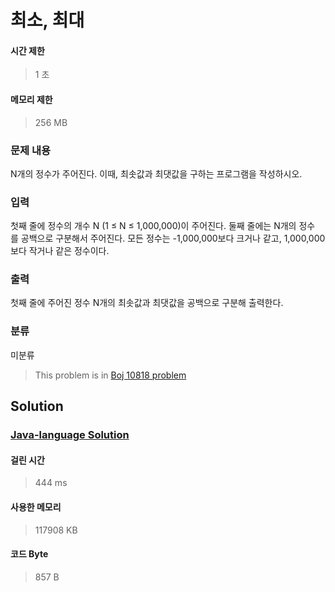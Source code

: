 # 최소, 최대
#### 시간 제한
> 1 초
#### 메모리 제한
> 256 MB
### 문제 내용

N개의 정수가 주어진다. 이때, 최솟값과 최댓값을 구하는 프로그램을 작성하시오.

### 입력

첫째 줄에 정수의 개수 N (1 ≤ N ≤ 1,000,000)이 주어진다. 둘째 줄에는 N개의 정수를 공백으로 구분해서 주어진다. 모든 정수는 -1,000,000보다 크거나 같고, 1,000,000보다 작거나 같은 정수이다.

### 출력

첫째 줄에 주어진 정수 N개의 최솟값과 최댓값을 공백으로 구분해 출력한다.

### 분류
미분류
> This problem is in [Boj 10818 problem](https://www.acmicpc.net/problem/10818)

## Solution
### [Java-language Solution](./main.java)
#### 걸린 시간
> 444 ms
#### 사용한 메모리
> 117908 KB
#### 코드 Byte
> 857 B
